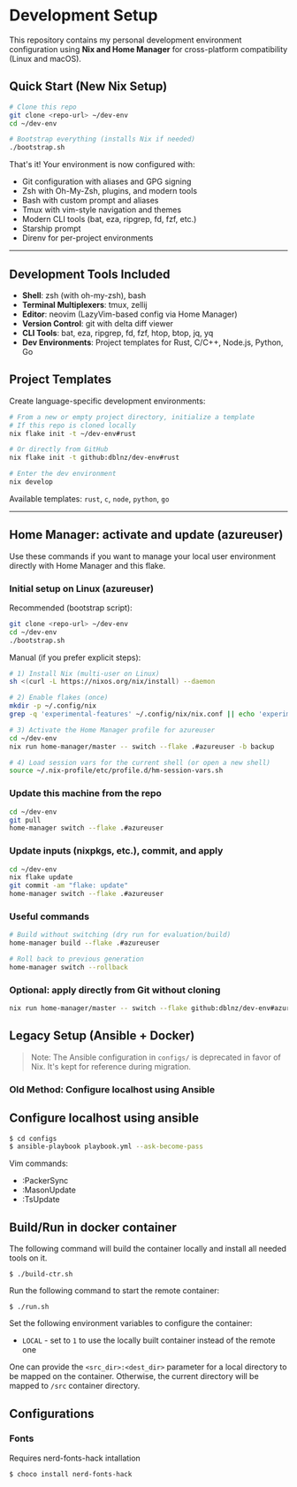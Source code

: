 # Development Setup

This repository contains my personal development environment configuration using **Nix and Home Manager** for cross-platform compatibility (Linux and macOS).

## Quick Start (New Nix Setup)

```bash
# Clone this repo
git clone <repo-url> ~/dev-env
cd ~/dev-env

# Bootstrap everything (installs Nix if needed)
./bootstrap.sh
```

That's it! Your environment is now configured with:
- Git configuration with aliases and GPG signing
- Zsh with Oh-My-Zsh, plugins, and modern tools
- Bash with custom prompt and aliases
- Tmux with vim-style navigation and themes
- Modern CLI tools (bat, eza, ripgrep, fd, fzf, etc.)
- Starship prompt
- Direnv for per-project environments

---

## Development Tools Included

- **Shell**: zsh (with oh-my-zsh), bash
- **Terminal Multiplexers**: tmux, zellij
- **Editor**: neovim (LazyVim-based config via Home Manager)
- **Version Control**: git with delta diff viewer
- **CLI Tools**: bat, eza, ripgrep, fd, fzf, htop, btop, jq, yq
- **Dev Environments**: Project templates for Rust, C/C++, Node.js, Python, Go

## Project Templates

Create language-specific development environments:

```bash
# From a new or empty project directory, initialize a template
# If this repo is cloned locally
nix flake init -t ~/dev-env#rust

# Or directly from GitHub
nix flake init -t github:dblnz/dev-env#rust

# Enter the dev environment
nix develop
```

Available templates: `rust`, `c`, `node`, `python`, `go`

---

## Home Manager: activate and update (azureuser)

Use these commands if you want to manage your local user environment directly with Home Manager and this flake.

### Initial setup on Linux (azureuser)

Recommended (bootstrap script):

```sh
git clone <repo-url> ~/dev-env
cd ~/dev-env
./bootstrap.sh
```

Manual (if you prefer explicit steps):

```sh
# 1) Install Nix (multi-user on Linux)
sh <(curl -L https://nixos.org/nix/install) --daemon

# 2) Enable flakes (once)
mkdir -p ~/.config/nix
grep -q 'experimental-features' ~/.config/nix/nix.conf || echo 'experimental-features = nix-command flakes' >> ~/.config/nix/nix.conf

# 3) Activate the Home Manager profile for azureuser
cd ~/dev-env
nix run home-manager/master -- switch --flake .#azureuser -b backup

# 4) Load session vars for the current shell (or open a new shell)
source ~/.nix-profile/etc/profile.d/hm-session-vars.sh
```

### Update this machine from the repo

```sh
cd ~/dev-env
git pull
home-manager switch --flake .#azureuser
```

### Update inputs (nixpkgs, etc.), commit, and apply

```sh
cd ~/dev-env
nix flake update
git commit -am "flake: update"
home-manager switch --flake .#azureuser
```

### Useful commands

```sh
# Build without switching (dry run for evaluation/build)
home-manager build --flake .#azureuser

# Roll back to previous generation
home-manager switch --rollback
```

### Optional: apply directly from Git without cloning

```sh
nix run home-manager/master -- switch --flake github:dblnz/dev-env#azureuser
```

## Legacy Setup (Ansible + Docker)

> Note: The Ansible configuration in `configs/` is deprecated in favor of Nix.
> It's kept for reference during migration.

### Old Method: Configure localhost using Ansible

## Configure localhost using ansible

```bash
$ cd configs
$ ansible-playbook playbook.yml --ask-become-pass
```

Vim commands:
- :PackerSync
- :MasonUpdate
- :TsUpdate

## Build/Run in docker container

The following command will build the container locally and install all needed
tools on it.
```
$ ./build-ctr.sh
```

Run the following command to start the remote container:
```
$ ./run.sh
```

Set the following environment variables to configure the container:
- `LOCAL` - set to `1` to use the locally built container instead of the
  remote one

One can provide the `<src_dir>:<dest_dir>` parameter for a local
directory to be mapped on the container. Otherwise, the current directory
will be mapped to `/src` container directory.

## Configurations

### Fonts

Requires nerd-fonts-hack intallation

```powershell
$ choco install nerd-fonts-hack
```
